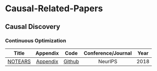 # Causal-Related-Papers

## Causal Discovery

### Continuous Optimization 


|                            Title                             |                           Appendix                           |                     Code                      | Conference/Journal | Year |
| :----------------------------------------------------------: | :----------------------------------------------------------: | :-------------------------------------------: | :----------------: | :--: |
| [NOTEARS](https://proceedings.neurips.cc/paper/2018/file/e347c51419ffb23ca3fd5050202f9c3d-Paper.pdf) | [Appendix](https://proceedings.neurips.cc/paper/2018/file/e347c51419ffb23ca3fd5050202f9c3d-Supplemental.zip) | [Github](https://github.com/xunzheng/notears) |      NeurIPS       | 2018 |


